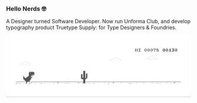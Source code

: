 ### Hello Nerds 🤓

A Designer turned Software Developer. Now run Unforma Club, and develop typography product Truetype Supply: for Type Designers & Foundries.

![image](/dino.gif)
